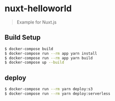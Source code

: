 # nuxt-helloworld

> Example for Nuxt.js

## Build Setup

```bash
$ docker-compose build
$ docker-compose run --rm app yarn install
$ docker-compose run --rm app yarn build
$ docker-compose up --build
```

## deploy

```bash
$ docker-compose run --rm yarn deploy:s3
$ docker-compose run --rm yarn deploy:serverless
```

